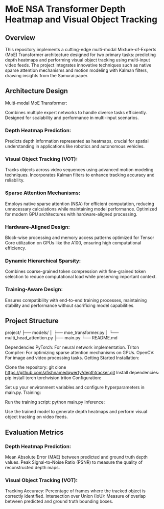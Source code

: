 # MoE NSA Transformer Depth Heatmap and Visual Object Tracking

## Overview
This repository implements a cutting-edge multi-modal Mixture-of-Experts (MoE) Transformer architecture designed for two primary tasks: predicting depth heatmaps and performing visual object tracking using multi-input video feeds. The project integrates innovative techniques such as native sparse attention mechanisms and motion modeling with Kalman filters, drawing insights from the Samurai paper.

## Architecture Design
Multi-modal MoE Transformer:

Combines multiple expert networks to handle diverse tasks efficiently.
Designed for scalability and performance in multi-input scenarios.


### Depth Heatmap Prediction:

Predicts depth information represented as heatmaps, crucial for spatial understanding in applications like robotics and autonomous vehicles.

### Visual Object Tracking (VOT):

Tracks objects across video sequences using advanced motion modeling techniques.
Incorporates Kalman filters to enhance tracking accuracy and reliability.

### Sparse Attention Mechanisms:

Employs native sparse attention (NSA) for efficient computation, reducing unnecessary calculations while maintaining model performance.
Optimized for modern GPU architectures with hardware-aligned processing.

### Hardware-Aligned Design:

Block-wise processing and memory access patterns optimized for Tensor Core utilization on GPUs like the A100, ensuring high computational efficiency.

### Dynamic Hierarchical Sparsity:

Combines coarse-grained token compression with fine-grained token selection to reduce computational load while preserving important context.

### Training-Aware Design:

Ensures compatibility with end-to-end training processes, maintaining stability and performance without sacrificing model capabilities.

## Project Structure

project/
├── models/
│   ├── moe_transformer.py
│   └── multi_head_attention.py
├── main.py
└── README.md

Dependencies
PyTorch: For neural network implementation.
Triton Compiler: For optimizing sparse attention mechanisms on GPUs.
OpenCV: For image and video processing tasks.
Getting Started
Installation:

Clone the repository: git clone https://github.com/afishnamedqwerty/depthtracker.git
Install dependencies: pip install torch torchvision triton
Configuration:

Set up your environment variables and configure hyperparameters in main.py.
Training:

Run the training script: python main.py
Inference:

Use the trained model to generate depth heatmaps and perform visual object tracking on video feeds.

## Evaluation Metrics
### Depth Heatmap Prediction:

Mean Absolute Error (MAE) between predicted and ground truth depth values.
Peak Signal-to-Noise Ratio (PSNR) to measure the quality of reconstructed depth maps.

### Visual Object Tracking (VOT):

Tracking Accuracy: Percentage of frames where the tracked object is correctly identified.
Intersection over Union (IoU): Measure of overlap between predicted and ground truth bounding boxes.

